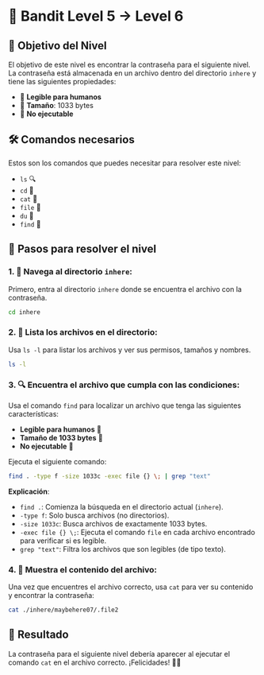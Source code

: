 # 🔐 Bandit Level 5 → Level 6

## 🎯 Objetivo del Nivel

El objetivo de este nivel es encontrar la contraseña para el siguiente nivel. La contraseña está almacenada en un archivo dentro del directorio `inhere` y tiene las siguientes propiedades:

- 📄 **Legible para humanos**
- 📏 **Tamaño**: 1033 bytes
- 🚫 **No ejecutable**

## 🛠️ Comandos necesarios

Estos son los comandos que puedes necesitar para resolver este nivel:

- `ls` 🔍
- `cd` 🔄
- `cat` 📖
- `file` 📝
- `du` 💾
- `find` 🔎

## 📝 Pasos para resolver el nivel

### 1. 🧭 Navega al directorio `inhere`:
Primero, entra al directorio `inhere` donde se encuentra el archivo con la contraseña.

```bash
cd inhere
```

### 2. 📂 Lista los archivos en el directorio:

Usa `ls -l` para listar los archivos y ver sus permisos, tamaños y nombres.

```bash
ls -l
```


### 3. 🔍 Encuentra el archivo que cumpla con las condiciones:

Usa el comando `find` para localizar un archivo que tenga las siguientes características:

* **Legible para humanos** 📄
* **Tamaño de 1033 bytes** 📏
* **No ejecutable** 🚫

Ejecuta el siguiente comando:

```bash
find . -type f -size 1033c -exec file {} \; | grep "text"
```

**Explicación**:

* `find .`: Comienza la búsqueda en el directorio actual (`inhere`).
* `-type f`: Solo busca archivos (no directorios).
* `-size 1033c`: Busca archivos de exactamente 1033 bytes.
* `-exec file {} \;`: Ejecuta el comando `file` en cada archivo encontrado para verificar si es legible.
* `grep "text"`: Filtra los archivos que son legibles (de tipo texto).

### 4. 📖 Muestra el contenido del archivo:

Una vez que encuentres el archivo correcto, usa `cat` para ver su contenido y encontrar la contraseña:

```bash
cat ./inhere/maybehere07/.file2
```


## 🎉 Resultado

La contraseña para el siguiente nivel debería aparecer al ejecutar el comando `cat` en el archivo correcto. ¡Felicidades! 🎉🚀
